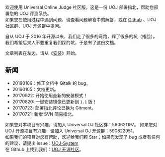 欢迎使用 Universal Online Judge 社区版，这是一份 UOJ 部署指北，帮助您部署您的 UOJ 评测系统。  
如果您在使用过程中遇到问题，请查看问题解答中的解答，或在 [Github](https://github.com/UniversalOJ/UOJ-System) 、UOJ 社区群、UOJ 开源群中提问。

自从 UOJ 于 2016 年开源以来，我们走了很多的弯路，踩了很多的坑（捂脸）。  
我们希望后来人不要重复我们踩的坑，于是有了这份文档。  

文章列表在左边。请从《[安装](https://universaloj.github.io/post/安装.html)》开始。  

## 新闻
* 20190109：修正文档中 Gitalk 的 bug。
* 20190105：文档更新。
* 20170922: 开始使用全新的安装模式！
* 20170820: 一键安装镜像已更新到 `1.1` 版！
* 20170723: 部署指北评论已换为 Gitment。
* 20170721: 新增 SVN 简易指北。


如果您对本项目有兴趣，请加入 Universal OJ 社区群：560621197。
如果您对 UOJ 开源项目有兴趣，请加入 Universal OJ 开源群：590822951。  
如果我们的项目对您有帮助，欢迎给我们颗 Star；如果您发现了 bug 或者有任何的建议，请提出 issue：[UOJ-System](https://github.com/UniversalOJ/UOJ-System)  
在 Github 上找到我们：[UOJ 开源社区](https://github.com/UniversalOJ)。

